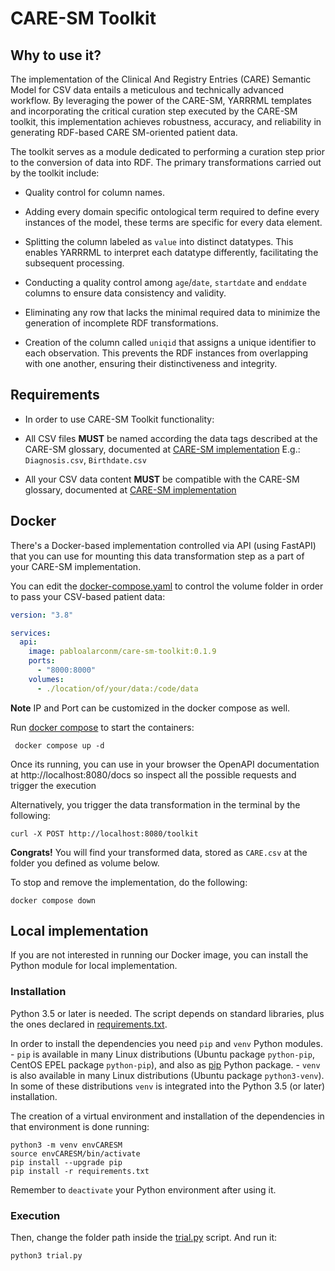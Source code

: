 # CARE-SM Toolkit

## Why to use it?

The implementation of the Clinical And Registry Entries (CARE) Semantic Model for CSV data entails a meticulous and technically advanced workflow. By leveraging the power of the CARE-SM, YARRRML templates and incorporating the critical curation step executed by the CARE-SM toolkit, this implementation achieves robustness, accuracy, and reliability in generating RDF-based CARE SM-oriented patient data.

The toolkit serves as a module dedicated to performing a curation step prior to the conversion of data into RDF. The primary transformations carried out by the toolkit include:

* Quality control for column names.

* Adding every domain specific ontological term required to define every instances of the model, these terms are specific for every data element.

* Splitting the column labeled as `value` into distinct datatypes. This enables YARRRML to interpret each datatype differently, facilitating the subsequent processing.

* Conducting a quality control among `age`/`date`, `startdate` and `enddate` columns to ensure data consistency and validity.

* Eliminating any row that lacks the minimal required data to minimize the generation of incomplete RDF transformations.

* Creation of the column called `uniqid` that assigns a unique identifier to each observation. This prevents the RDF instances from overlapping with one another, ensuring their distinctiveness and integrity.

## Requirements 

* In order to use CARE-SM Toolkit functionality:
* All CSV files **MUST** be named according the data tags described at the CARE-SM glossary, documented at [CARE-SM implementation](https://github.com/CARE-SM/CARE-SM-Implementation/blob/main/CSV/README.md) E.g.: `Diagnosis.csv`, `Birthdate.csv`

 * All your CSV data content **MUST** be compatible with the CARE-SM glossary, documented at [CARE-SM implementation](https://github.com/CARE-SM/CARE-SM-Implementation/blob/main/CSV/README.md)


## Docker

There's a Docker-based implementation controlled via API (using FastAPI) that you can use for mounting this data transformation step as a part of your CARE-SM implementation.

You can edit the [docker-compose.yaml](https://github.com/CARE-SM/CARE-SM-Toolkit/blob/main/toolkit/API/docker-compose.yaml) to control the volume folder in order to pass your CSV-based patient data:

```yaml
version: "3.8"

services:
  api:
    image: pabloalarconm/care-sm-toolkit:0.1.9
    ports:
      - "8000:8000"
    volumes:
      - ./location/of/your/data:/code/data
```

**Note** IP and Port can be customized in the docker compose as well.

Run [docker compose](https://docs.docker.com/compose/) to start the containers:

``` 
 docker compose up -d
```

Once its running, you can use in your browser the OpenAPI documentation at http://localhost:8080/docs so inspect all the possible requests and trigger the execution

Alternatively, you trigger the data transformation in the terminal by the following:

```
curl -X POST http://localhost:8080/toolkit
```
 
**Congrats!** You will find your transformed data, stored as `CARE.csv` at the folder you defined as volume below.

To stop and remove the implementation, do the following:

```
docker compose down
```

## Local implementation

If you are not interested in running our Docker image, you can install the Python module for local implementation.

###  Installation
 
Python 3.5 or later is needed. The script depends on standard libraries, plus the ones declared in [requirements.txt](https://github.com/CARE-SM/CARE-SM-Toolkit/blob/main/requirements.txt).
 
In order to install the dependencies you need `pip` and `venv` Python modules.
    - `pip` is available in many Linux distributions (Ubuntu package `python-pip`, CentOS EPEL package `python-pip`), and also as [pip](https://pip.pypa.io/en/stable/) Python package.
    - `venv` is also available in many Linux distributions (Ubuntu package `python3-venv`). In some of these distributions `venv` is integrated into the Python 3.5 (or later) installation.

The creation of a virtual environment and installation of the dependencies in that environment is done running:

```
python3 -m venv envCARESM
source envCARESM/bin/activate
pip install --upgrade pip
pip install -r requirements.txt
```

Remember to `deactivate` your Python environment after using it.

###  Execution

Then, change the folder path inside the [trial.py](https://github.com/CARE-SM/CARE-SM-Toolkit/blob/main/trial.py) script. And run it:

```
python3 trial.py
```

